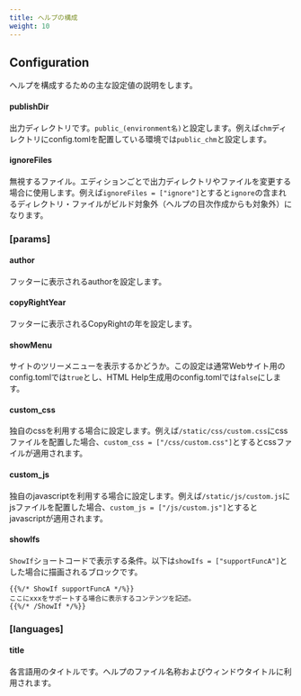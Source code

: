 ```yaml
---
title: ヘルプの構成
weight: 10
---
```


## Configuration

ヘルプを構成するための主な設定値の説明をします。

#### publishDir

出力ディレクトリです。`public_(environment名)`と設定します。例えば`chm`ディレクトリにconfig.tomlを配置している環境では`public_chm`と設定します。

#### ignoreFiles

無視するファイル。エディションごとで出力ディレクトリやファイルを変更する場合に使用します。例えば`ignoreFiles = ["ignore"]`とすると`ignore`の含まれるディレクトリ・ファイルがビルド対象外（ヘルプの目次作成からも対象外）になります。



### [params]

#### author

フッターに表示されるauthorを設定します。

#### copyRightYear

フッターに表示されるCopyRightの年を設定します。

#### showMenu

サイトのツリーメニューを表示するかどうか。この設定は通常Webサイト用のconfig.tomlでは`true`とし、HTML Help生成用のconfig.tomlでは`false`にします。

#### custom_css

独自のcssを利用する場合に設定します。例えば`/static/css/custom.css`にcssファイルを配置した場合、`custom_css = ["/css/custom.css"]`とするとcssファイルが適用されます。

#### custom_js

独自のjavascriptを利用する場合に設定します。例えば`/static/js/custom.js`にjsファイルを配置した場合、`custom_js = ["/js/custom.js"]`とするとjavascriptが適用されます。

#### showIfs

`ShowIf`ショートコードで表示する条件。以下は`showIfs = ["supportFuncA"]`とした場合に描画されるブロックです。

```
{{%/* ShowIf supportFuncA */%}}
ここにxxxをサポートする場合に表示するコンテンツを記述。
{{%/* /ShowIf */%}}
```

### [languages]

#### title

各言語用のタイトルです。ヘルプのファイル名称およびウィンドウタイトルに利用されます。
